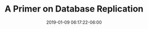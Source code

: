 ---
date: 2019-01-09 06:17:22-06:00
link:
  source: pocket
  source_url: https://getpocket.com
  text: A Primer on Database Replication
  url: https://brianstorti.com/replication
slug: a-primer-on-database-replication
source: pocket
title: A Primer on Database Replication
---